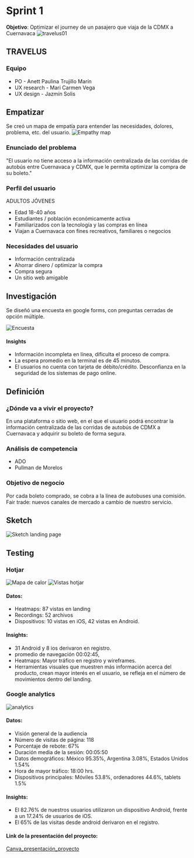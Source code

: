 # Sprint 1

**Objetivo**: Optimizar el journey de un pasajero que viaja de la CDMX a Cuernavaca
![travelus01](https://user-images.githubusercontent.com/32868463/38587498-524058fc-3ce7-11e8-9299-56c5943215b4.png)

## TRAVELUS

### Equipo
* PO - Anett Paulina Trujillo Marín
* UX research - Mari Carmen Vega
* UX design - Jazmín Solis

## Empatizar
Se creó un mapa de empatía para entender las necesidades, dolores, problema, etc. del usuario.
![Empathy map](images/empathy-map2.png)
### Enunciado del problema
"El usuario  no tiene acceso a la información  centralizada de las corridas de autobús  entre Cuernavaca y CDMX, que le permita optimizar la compra de su boleto."

### Perfil del usuario
ADULTOS JÓVENES
* Edad 18-40 años
* Estudiantes / población económicamente activa
* Familiarizados con la tecnología y las compras en línea
* Viajan a Cuernavaca con fines recreativos, familiares o negocios

### Necesidades del usuario

* Información centralizada
* Ahorrar dinero / optimizar la compra
* Compra segura
* Un sitio web amigable

## Investigación

Se diseñó una encuesta en google forms, con preguntas cerradas de opción múltiple.

![Encuesta](images/gráficas1.png)

#### Insights

* Información incompleta en línea, dificulta el proceso de compra.
* La espera promedio en la terminal es de 45 minutos.
* El usuarios no cuenta con tarjeta de débito/crédito.  Desconfianza en la seguridad de los sistemas de pago online.

## Definición

### ¿Dónde va a vivir el proyecto?
En una plataforma o sitio web, en el que el usuario podrá encontrar la información centralizada de las corridas de autobús de CDMX a Cuernavaca y adquirir su boleto de forma segura.

### Análisis de competencia
* ADO
* Pullman de Morelos

### Objetivo de negocio
Por cada boleto comprado, se cobra a la línea de autobuses una comisión.
Fair trade: nuevos canales de mercado a cambio de nuestro servicio.

## Sketch
![Sketch landing page](images/sketch-travelus.png)

## Testing
### Hotjar

![Mapa de calor](images/testing-landing.jpeg)
![Vistas hotjar](images/Heatmaps_views.png)

#### Datos:
* Heatmaps: 87 vistas en landing
* Recordings: 52 archivos
* Dispositivos: 10 vistas en iOS, 42 vistas en Android.

#### Insights:

* 31 Android  y 8 ios derivaron en registro.
* promedio de navegación 00:02:45,
* Heatmaps: Mayor tráfico en registro y wireframes.
* Herramientas visuales que muestren más información acerca del producto, crean mayor interés en el usuario,  se  refleja en el número de movimientos dentro del landing.

### Google analytics
![analytics](images/Vision_gral.png)
#### Datos:

* Visión general de la audiencia
* Número de visitas de página: 118
* Porcentaje de rebote: 67%
* Duración media de la sesión: 00:05:50
* Datos demográficos: México 95.35%, Argentina 3.08%, Estados Unidos 1.54%
* Hora de mayor tráfico: 18:00 hrs.
* Dispositivos principales: Móviles 53.8%,  ordenadores 44.6%, tablets 1.5%

#### Insights:

* El 82.76% de nuestros usuarios utilizaron un dispositivo Android, frente a un 17.24% de usuarios de iOS.
* El 65% de las visitas desde android derivaron en el registro.

#### Link de la presentación del proyecto:
[Canva_presentación_proyecto](https://www.canva.com/design/DACwmuHqkf0/n3FqSmpC76poI3P3Chj-Zg/edit?layouts=&category=tACFar75J9E)
